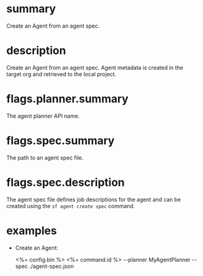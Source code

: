# summary

Create an Agent from an agent spec.

# description

Create an Agent from an agent spec. Agent metadata is created in the target org and retrieved to the local project.

# flags.planner.summary

The agent planner API name.

# flags.spec.summary

The path to an agent spec file.

# flags.spec.description

The agent spec file defines job descriptions for the agent and can be created using the `sf agent create spec` command.

# examples

- Create an Agent:

  <%= config.bin %> <%= command.id %> --planner MyAgentPlanner --spec ./agent-spec.json
